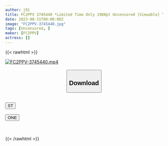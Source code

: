 ```yaml
---
author: j91
title: FC2PPV 3745440 *Limited Time Only 1980pt Uncensored [Viewable] “I’m A Single Parent And The School Fees…” An 18-Year-Old Fair-Skinned Beautiful Woman Who Is Nervous About Her First P.A. A Double Creampie R**e Of An Ignorant Woman Who Resists Using The Law As A Shield. .
date: 2023-08-31T00:00:00Z
image: "FC2PPV-3745440.jpg"
tags: [Uncensored, ]
maker: [FC2PPV]
actress: []
---
```



{{< rawhtml >}}

<div class="video" data-videoid="dvY7WzbGXxskYdl">
    <a href="javascript:;">
        <img src="https://my.j91.asia/posts/FC2PPV-3745440/FC2PPV-3745440.jpg" width="WIDTH" height="HEIGHT" alt="FC2PPV-3745440.mp4" loading="lazy">
    </a>
</div>

<script type="text/javascript" src="https://j91.asia/asset/on-demand-st.js"></script>

<br>
  <link rel="stylesheet" href="https://j91.asia/asset/bs5.css">
  
  <center>
  <button class="btn btn-primary" type="button" data-bs-toggle="collapse" data-bs-target=".multi-collapse" aria-expanded="false" aria-controls="multiCollapseExample1 multiCollapseExample2"><h2>Download</h2></button></center>
</p>
<div class="row">
  <div class="col">
    <div class="collapse multi-collapse" id="multiCollapseExample1">
      <div class="card card-body">
	      	      <br>
<div class="buttons">  
<a href="https://streamtape.to/v/dvY7WzbGXxskYdl"><button class="btn-hover color-3"><i class="fa fa-download"></i> ST</button></a></div>
    </div>
  </div>
</div>
  <div class="col">
    <div class="collapse multi-collapse" id="multiCollapseExample2">
      <div class="card card-body">
	      <br>
<div class="buttons">
    <a href="https://oneupload.to/e71zdwo41g8g"><button class="btn-hover color-9"><i class="fa fa-download"></i> ONE</button></a></div>
<br><br>
      </div>
    </div>
  </div>
</div>

{{< /rawhtml >}}
